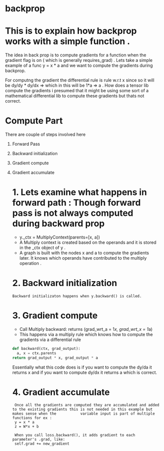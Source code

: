 # backprop

# This is to explain how backprop works with a simple function .

The idea in back prop is to compute gradients for a function when the gradient flag is on ( which is generally requires_grad) . 
Lets take a simple example of a func y = x * a and we want to compute the gradients during backprop. 

For computng the gradient the differential rule is rule w.r.t x since so it will be dy/dy * dy/dx => which in this will be 1*a => a . How does a tensor lib compute the gradients i presumed that it might be using some sort of a mathematical differential lib to compute these gradients but thats not correct. 

# Compute Part 

There are couple of steps involved here 

1. Forward Pass
2. Backward initialization
3. Gradient compute
4. Gradient accumulate

     # 1. Lets examine what happens in forward path : Though forward pass is not always computed during backward prop

      + y._ctx = MultiplyContext(parents=[x, a])
      + A Multiply context is created based on the operands and it is stored in the _ctx object of y . 
      + A graph is built with the nodes x and a to compute the gradients later. It knows which operands have contributed to the multiply operation .

      # 2. Backward initialization
       Backward initializaton happens when y.backward() is called. 

      # 3. Gradient compute 

      + Call Multiply backward: returns (grad_wrt_a = 1*x, grad_wrt_x = 1*a)
      + This happens via a multiply rule which knows how to compute the gradients via a differential rule
      
      ``` python
      def backward(ctx, grad_output):
        a, x = ctx.parents
      return grad_output * x, grad_output * a
      ```
      Essentially what this code does is if you want to compute the dy/da it returns x and if you want to compute dy/dx it returns a which is correct.

      # 4. Gradient accumulate
        Once all the gradients are computed they are accumulated and added to the existing gradients this is not needed in this example but makes sense when the           variable input is part of multiple functions for ex :
        y = x * a
        z = W*x + b

        When you call loss.backward(), it adds gradient to each parameter's .grad, like:
        self.grad += new_gradient

      









